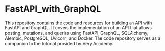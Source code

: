 # FastAPI_with_GraphQL

This repository contains the code and resources for building an API with FastAPI and GraphQL. 
It covers the implementation of an API that allows posting, mutations, and queries using FastAPI, GraphQL, SQLAlchemy, Alembic, PostgreSQL, Uvicorn, and Docker. 
The code repository serves as a companion to the tutorial provided by Very Academy.
